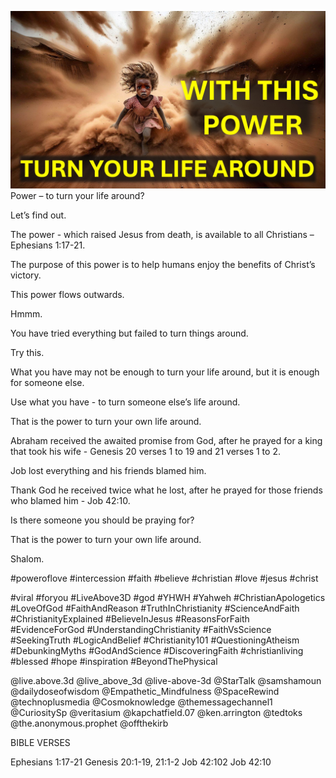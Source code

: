 ![Video cover image](../cover.jpg "cover photo")
Power – to turn your life around?

Let’s find out.

The power - which raised Jesus from death, is available to all Christians – Ephesians 1:17-21.

The purpose of this power is to help humans enjoy the benefits of Christ’s victory.

This power flows outwards.

Hmmm.

You have tried everything but failed to turn things around.

Try this.

What you have may not be enough to turn your life around, but it is enough for someone else.

Use what you have - to turn someone else’s life around.

That is the power to turn your own life around.

Abraham received the awaited promise from God, after he prayed for a king that took his wife - Genesis 20 verses 1 to 19 and 21 verses 1 to 2.

Job lost everything and his friends blamed him.

Thank God he received twice what he lost, after he prayed for those friends who blamed him - Job 42:10.

Is there someone you should be praying for?

That is the power to turn your own life around.

Shalom.


#poweroflove #intercession #faith #believe #christian #love #jesus #christ 

#viral #foryou #LiveAbove3D #god #YHWH #Yahweh #ChristianApologetics #LoveOfGod #FaithAndReason #TruthInChristianity #ScienceAndFaith #ChristianityExplained #BelieveInJesus #ReasonsForFaith #EvidenceForGod #UnderstandingChristianity #FaithVsScience #SeekingTruth #LogicAndBelief #Christianity101 #QuestioningAtheism #DebunkingMyths #GodAndScience #DiscoveringFaith #christianliving #blessed #hope #inspiration #BeyondThePhysical

@live.above.3d @live_above_3d @live-above-3d @StarTalk @samshamoun @dailydoseofwisdom @Empathetic_Mindfulness @SpaceRewind @technoplusmedia @Cosmoknowledge @themessagechannel1 @CuriositySp @veritasium @kapchatfield.07 @ken.arrington @tedtoks @the.anonymous.prophet @offthekirb 


BIBLE VERSES

Ephesians 1:17-21
Genesis 20:1-19, 21:1-2
Job 42:102
Job 42:10